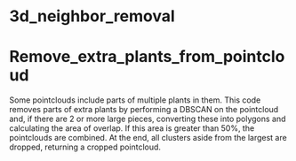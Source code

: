 # 3d_neighbor_removal

# Remove_extra_plants_from_pointcloud

Some pointclouds include parts of multiple plants in them. This code removes
parts of extra plants by performing a DBSCAN on the pointcloud and, if there
are 2 or more large pieces, converting these into polygons and calculating the
area of overlap. If this area is greater than 50%, the pointclouds are
combined. At the end, all clusters aside from the largest are dropped,
returning a cropped pointcloud.
